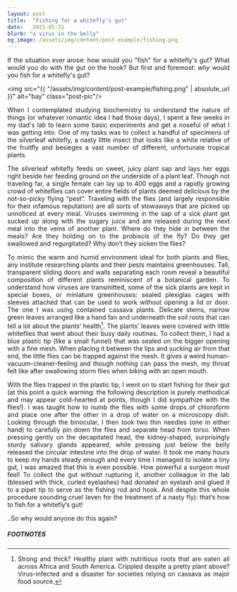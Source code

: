 ```yaml
---
layout: post
title:  "Fishing for a whitefly's gut"
date:   2021-05-31
blurb: "a virus in the belly"
og_image: /assets/img/content/post-example/fishing.png
---
```

<style>body {text-align: justify}</style>

If the situation ever arose: how would you "fish" for a whitefly's gut? What would you do with the gut on the hook? But first and foremost: *why* would you fish for a whitefly's gut? 

<img src="{{ "/assets/img/content/post-example/fishing.png" | absolute_url }}" alt="bay" class="post-pic"/>

When I contemplated studying biochemistry to understand the nature of things (or whatever romantic idea I had those days), I spent a few weeks in my dad's lab to learn some basic experiments and get a noseful of what I was getting into. One of my tasks was to collect a handful of specimens of the silverleaf whitefly, a nasty little insect that looks like a white relative of the fruitfly and besieges a vast number of different, unfortunate tropical plants. 

The silverleaf whitefly feeds on sweet, juicy plant sap and lays her eggs right beside her feeding ground on the underside of a plant leaf. Though not traveling far, a single female can lay up to 400 eggs and a rapidly growing crowd of whiteflies can cover entire fields of plants deemed delicious by the not-so-picky flying “pest”. Traveling with the flies (and largely responsible for their infamous reputation) are all sorts of stowaways that are picked up unnoticed at every meal. Viruses swimming in the sap of a sick plant get sucked up along with the sugary juice and are released during the next meal into the veins of another plant. Where do they hide in between the meals? Are they holding on to the probiscis of the fly? Do they get swallowed and regurgitated? Why don’t they sicken the flies?     

To mimic the warm and humid environment ideal for both plants and flies, any institute researching plants and their pests maintains greenhouses. Tall, transparent sliding doors and walls separating each room reveal a beautiful composition of different plants reminiscent of a botanical garden. To understand how viruses are transmitted, some of the sick plants are kept in special boxes, or miniature greenhouses: sealed plexiglas cages with sleeves attached that can be used to work without opening a lid or door. The one I was using contained cassava plants. Delicate stems, narrow green leaves arranged like a hand fan and underneath the soil roots that can tell a lot about the plants’ health[^1]. The plants’ leaves were covered with little whiteflies that went about their busy daily routines. To collect them, I had a blue plastic tip (like a small funnel) that was sealed on the bigger opening with a fine mesh. When placing it between the lips and sucking air from that end, the little flies can be trapped against the mesh. It gives a weird human-vacuum-cleaner-feeling and though nothing can pass the mesh, my throat felt like after swallowing storm flies when biking with an open mouth. 

With the flies trapped in the plastic tip, I went on to start fishing for their gut (at this point a quick warning: the following description is purely methodical and may appear cold-hearted at points, though I did sympathize with the flies!). I was taught how to numb the flies with some drops of chloroform and place one after the other in a drop of water on a microscopy dish. Looking through the binocular, I then took two thin needles (one in either hand) to carefully pin down the flies and separate head from torso. When pressing gently on the decapitated head, the kidney-shaped, surprisingly sturdy salivary glands appeared, while pressing just below the belly released the circular intestine into the drop of water. It took me many hours to keep my hands steady enough and every time I managed to isolate a tiny gut, I was amazed that this is even possible. How powerful a surgeon must feel! To collect the gut without rupturing it, another colleague in the lab (blessed with thick, curled eyelashes) had donated an eyelash and glued it to a pipet tip to serve as the fishing rod and hook. And despite this whole procedure sounding cruel (even for the treatment of a nasty fly): that’s how to fish for a whitefly’s gut! 

..So why would anyone do this again?


##### FOOTNOTES

[^1]: Strong and thick? Healthy plant with nutritious roots that are eaten all across Africa and South America. Crippled despite a pretty plant above? Virus-infected and a disaster for societies relying on cassava as major food source.


